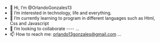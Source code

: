 - 👋 Hi, I’m @OrlandoGonzales13
- 👀 I’m interested in technology, life and everything.
- 🌱 I’m currently learning to program in different languages ​​such as Html, Css and Javascript
- 💞️ I’m looking to collaborate ---- ...
- 📫 How to reach me: orlando13gonzales@gmail.com ...

<!---
OrlandoGonzales13/OrlandoGonzales13 is a ✨ special ✨ repository because its `README.md` (this file) appears on your GitHub profile.
You can click the Preview link to take a look at your changes.
--->
